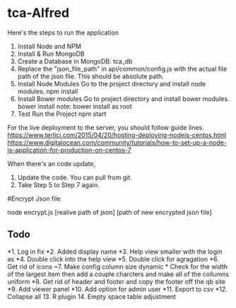 # tca-Alfred

Here's the steps to run the application

1. Install Node and NPM
2. Install & Run MongoDB
3. Create a Database in MongoDB:    tca_db
4. Replace the "json_file_path" in api/common/config.js with the actual file path of the json file. This should be absolute path.
5. Install Node Modules
Go to the project directory and install node modules.
npm install
6. Install Bower modules
Go to project directory and install bower modules.
bower install
note: bower install as root
7. Test Run the Project
npm start


For the live deployment to the server, you should follow guide lines.
https://www.terlici.com/2015/04/20/hosting-deploying-nodejs-centos.html
https://www.digitalocean.com/community/tutorials/how-to-set-up-a-node-js-application-for-production-on-centos-7



When there's an code update,
1. Update the code. You can pull from git.
2. Take Step 5 to Step 7 again.

#Encrypt Json file

node encrypt.js [realive path of json] [path of new encrypted json file]

## Todo
*1. Log in fix 
*2. Added display name
*3. Help view smaller with the login as
*4. Double click into the help view
*5. Double click for agragation 
*6. Get rid of icons
~7. Make config column size dynamic 
	* Check for the width of the largest item then add a couple charcters and make all of the collumns uniform
*8. Get rid of header and footer and copy the footer off the qb site
*9. Add viewer panel 
*10. Add option for admin user
*11. Export to csv
*12. Collapse all
13. R plugin 
14. Empty space table adjustment